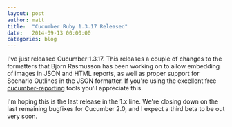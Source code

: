 ```yaml
---
layout: post
author: matt
title:  "Cucumber Ruby 1.3.17 Released"
date:   2014-09-13 00:00:00
categories: blog
---
```

I've just released Cucumber 1.3.17. This releases a couple of changes to the formatters that Bjorn Rasmusson has been working on to allow embedding of images in JSON and HTML reports, as well as proper support for Scenario Outlines in the JSON formatter. If you're using the excellent free [cucumber-reporting](http://www.masterthought.net/section/cucumber-reporting) tools you'll appreciate this.

I'm hoping this is the last release in the 1.x line. We're closing down on the last remaining bugfixes for Cucumber 2.0, and I expect a third beta to be out very soon.
